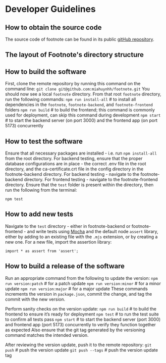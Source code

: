 # Developer Guidelines

## How to obtain the source code
The source code of footnote can be found in its public [gitHub repository](https://github.com/miahuynhh/footnote).

## The layout of Footnote's directory structure

## How to build the software
First, clone the remote repository by running this command on the command line:
`git clone git@github.com:miahuynhh/footnote.git`
You should now see a local `footnote` directory. From that root `footnote` directory, run the following commands:
`npm run install-all`  # to install all dependencies in the `footnote`, `footnote-backend`, and `footnote-frontend` folders
`npm run build`        # to build the frontend; this command is commonly used for deployment, can skip this command during development
`npm start`            # to start the backend server (on port 3000) and the frontend app (on port 5173) concurrently

## How to test the software
Ensure that all necessary packages are installed - i.e. run ```npm install-all``` from the root directory.
For backend testing, ensure that the proper database configurations are in place - the correct .env file in the root directory, and the ca-certificate.crt file in the config directory in the footnote-backend directory.
For backend testing - navigate to the footnote-backend directory.
For frontend testing - navigate to the footnote-frontend directory.
Ensure that the ```test``` folder is present within the directory, then run the following from the terminal:
```
npm test
```

## How to add new tests
Navigate to the ```test``` directory - either in footnote-backend or footnote-frontend - and write tests using [Mocha](https://mochajs.org/) and the default node ```assert``` library, either by adding to an existing file with the ``` .mjs ``` extension, or by creating a new one. For a new file, import the assertion library:
```
import * as assert from 'assert';
```

## How to build a release of the software
Run an appropriate command from the following to update the version:
`npm run version:patch`  # for a patch update
`npm run version:minor`  # for a minor update
`npm run version:major`  # for a major update
These commands increments the version in `package.json`, commit the change, and tag the commit with the new version.

Perform sanity checks on the version update:
`npm run build`  # to build the frontend to ensure it’s ready for deployment
`npm test`       # to run the test suite to confirm all tests pass
`npm start`      # to start the backend server (port 3000) and frontend app (port 5173) concurrently to verify they function together as expected
Also ensure that the git tag generated by the versioning command matches the intended version.

After reviewing the version update, push it to the remote repository:
`git push`         # push the version update
`git push --tags`  # push the version update tag

